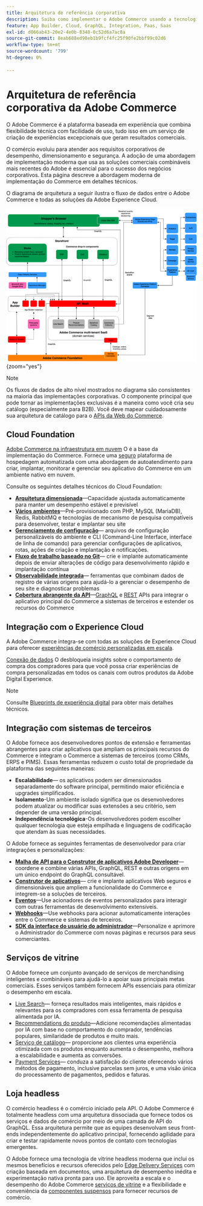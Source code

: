 ```yaml
---
title: Arquitetura de referência corporativa
description: Saiba como implementar o Adobe Commerce usando a tecnologia de comércio combinável mais recente da Adobe.
feature: App Builder, Cloud, GraphQL, Integration, Paas, Saas
exl-id: d066ab43-20e2-4e0b-8348-0c52d6a7ac8a
source-git-commit: 8eab688ed98eb1b9fcf4fc25f90fe2bbf99c02d6
workflow-type: tm+mt
source-wordcount: '799'
ht-degree: 0%

---
```


# Arquitetura de referência corporativa da Adobe Commerce

O Adobe Commerce é a plataforma baseada em experiência que combina flexibilidade técnica com facilidade de uso, tudo isso em um serviço de criação de experiências excepcionais que geram resultados comerciais.

O comércio evoluiu para atender aos requisitos corporativos de desempenho, dimensionamento e segurança. A adoção de uma abordagem de implementação moderna que usa as soluções comerciais combináveis mais recentes do Adobe é essencial para o sucesso dos negócios corporativos. Esta página descreve a abordagem moderna de implementação do Commerce em detalhes técnicos.

O diagrama de arquitetura a seguir ilustra o fluxo de dados entre o Adobe Commerce e todas as soluções da Adobe Experience Cloud.

![Diagrama da arquitetura que mostra como o Adobe Commerce se conecta às soluções Experience Cloud](../../assets/playbooks/commerce-architecture-v2.svg){zoom=&quot;yes&quot;}

>[!NOTE]
>
>Os fluxos de dados de alto nível mostrados no diagrama são consistentes na maioria das implementações corporativas. O componente principal que pode tornar as implementações exclusivas é a maneira como você cria seu catálogo (especialmente para B2B). Você deve mapear cuidadosamente sua arquitetura de catálogo para o [APIs da Web do Commerce](https://developer.adobe.com/commerce/webapi/get-started/).

## Cloud Foundation

[Adobe Commerce na infraestrutura em nuvem](https://experienceleague.adobe.com/en/docs/commerce-cloud-service/user-guide/overview) O é a base da implementação do Commerce. Fornece uma [seguro](../../security-and-compliance/shared-responsibility.md) plataforma de hospedagem automatizada com uma abordagem de autoatendimento para criar, implantar, monitorar e gerenciar seu aplicativo do Commerce em um ambiente nativo em nuvem.

Consulte os seguintes detalhes técnicos do Cloud Foundation:

- [**Arquitetura dimensionada**](https://experienceleague.adobe.com/en/docs/commerce-cloud-service/user-guide/architecture/scaled-architecture)—Capacidade ajustada automaticamente para manter um desempenho estável e previsível
- [**Vários ambientes**](https://experienceleague.adobe.com/en/docs/commerce-cloud-service/user-guide/architecture/pro-architecture)—Pré-provisionado com PHP, MySQL (MariaDB), Redis, RabbitMQ e tecnologias de mecanismo de pesquisa compatíveis para desenvolver, testar e implantar seu site
- [**Gerenciamento de configuração**](https://experienceleague.adobe.com/en/docs/commerce-cloud-service/user-guide/configure/overview)— arquivos de configuração personalizáveis do ambiente e CLI (Command-Line Interface, interface de linha de comando) para gerenciar configurações de aplicativos, rotas, ações de criação e implantação e notificações.
- [**Fluxo de trabalho baseado no Git**](https://experienceleague.adobe.com/en/docs/commerce-cloud-service/user-guide/architecture/pro-develop-deploy-workflow)— crie e implante automaticamente depois de enviar alterações de código para desenvolvimento rápido e implantação contínua
- [**Observabilidade integrada**](https://experienceleague.adobe.com/en/docs/commerce-cloud-service/user-guide/monitor/performance)— ferramentas que combinam dados de registro de várias origens para ajudá-lo a gerenciar o desempenho de seu site e diagnosticar problemas
- [**Cobertura abrangente da API**](https://developer.adobe.com/commerce/webapi/get-started/)—[GraphQL](https://developer.adobe.com/commerce/webapi/graphql/) e [REST](https://developer.adobe.com/commerce/webapi/rest) APIs para integrar o aplicativo principal do Commerce a sistemas de terceiros e estender os recursos do Commerce

## Integração com o Experience Cloud

A Adobe Commerce integra-se com todas as soluções de Experience Cloud para oferecer [experiências de comércio personalizadas em escala](https://experienceleague.adobe.com/en/docs/commerce-admin/customers/customers-menu/personalize-scale#customers-menu).

[Conexão de dados](https://experienceleague.adobe.com/en/docs/commerce-merchant-services/data-connection/overview) O desbloqueia insights sobre o comportamento de compra dos compradores para que você possa criar experiências de compra personalizadas em todos os canais com outros produtos da Adobe Digital Experience.

>[!NOTE]
>
>Consulte [Blueprints de experiência digital](https://experienceleague.adobe.com/en/docs/blueprints-learn/architecture/overview) para obter mais detalhes técnicos.


## Integração com sistemas de terceiros

O Adobe fornece aos desenvolvedores pontos de extensão e ferramentas abrangentes para criar aplicativos que ampliam os principais recursos do Commerce e integram o Commerce a sistemas de terceiros (como CRMs, ERPS e PIMS). Essas ferramentas reduzem o custo total de propriedade da plataforma das seguintes maneiras:

- **Escalabilidade**— os aplicativos podem ser dimensionados separadamente do software principal, permitindo maior eficiência e upgrades simplificados.
- **Isolamento**-Um ambiente isolado significa que os desenvolvedores podem atualizar ou modificar suas extensões a seu critério, sem depender de uma versão principal.
- **Independência tecnológica**-Os desenvolvedores podem escolher qualquer tecnologia que esteja empilhada e linguagens de codificação que atendam às suas necessidades.

O Adobe fornece as seguintes ferramentas de desenvolvedor para criar integrações e personalizações:

- [**Malha de API para o Construtor de aplicativos Adobe Developer**](https://developer.adobe.com/graphql-mesh-gateway/)— coordene e combine várias APIs, GraphQL, REST e outras origens em um único endpoint do GraphQL consultável.
- [**Construtor de aplicativos**](https://developer.adobe.com/app-builder/docs/overview/)— crie e implante aplicativos Web seguros e dimensionáveis que ampliem a funcionalidade do Commerce e integrem-se a soluções de terceiros.
- [**Eventos**](https://developer.adobe.com/commerce/extensibility/events/)—Use acionadores de eventos personalizados para interagir com outras ferramentas de desenvolvimento extensíveis.
- [**Webhooks**](https://developer.adobe.com/commerce/extensibility/webhooks/)—Use webhooks para acionar automaticamente interações entre o Commerce e sistemas de terceiros.
- [**SDK da interface do usuário do administrador**](https://developer.adobe.com/commerce/extensibility/admin-ui-sdk/)—Personalize e aprimore o Administrador do Commerce com novas páginas e recursos para seus comerciantes.

## Serviços de vitrine

O Adobe fornece um conjunto avançado de serviços de merchandising inteligentes e combináveis para ajudá-lo a apoiar suas principais metas comerciais. Esses serviços também fornecem APIs essenciais para otimizar o desempenho em escala.

- [Live Search](https://experienceleague.adobe.com/en/docs/commerce-merchant-services/live-search/overview)— forneça resultados mais inteligentes, mais rápidos e relevantes para os compradores com essa ferramenta de pesquisa alimentada por IA.
- [Recommendations do produto](https://experienceleague.adobe.com/en/docs/commerce-merchant-services/product-recommendations/overview)—Adicione recomendações alimentadas por IA com base no comportamento do comprador, tendências populares, similaridade de produtos e muito mais.
- [Serviço de catálogo](https://experienceleague.adobe.com/en/docs/commerce-merchant-services/catalog-service/guide-overview)— proporcione aos clientes uma experiência otimizada com os produtos enquanto aumenta o desempenho, melhora a escalabilidade e aumenta as conversões.
- [Payment Services](https://experienceleague.adobe.com/en/docs/commerce-merchant-services/payment-services/guide-overview)— conduza a satisfação do cliente oferecendo vários métodos de pagamento, inclusive parcelas sem juros, e uma visão única do processamento de pagamentos, pedidos e faturas.

## Loja headless

O comércio headless é o comércio iniciado pela API. O Adobe Commerce é totalmente headless com uma arquitetura dissociada que fornece todos os serviços e dados de comércio por meio de uma camada de API do GraphQL. Essa arquitetura permite que as equipes desenvolvam seus front-ends independentemente do aplicativo principal, fornecendo agilidade para criar e testar rapidamente novos pontos de contato com tecnologias emergentes.

O Adobe fornece uma tecnologia de vitrine headless moderna que inclui os mesmos benefícios e recursos oferecidos pelo [Edge Delivery Services](https://www.aem.live/home) com criação baseada em documentos, uma arquitetura de desempenho inédita e experimentação nativa pronta para uso. Ele aproveita a escala e o desempenho do Adobe Commerce [serviços de vitrine](#storefront-services) e a flexibilidade e conveniência da [componentes suspensos](https://experienceleague.adobe.com/developer/commerce/storefront/) para fornecer recursos de comércio.

